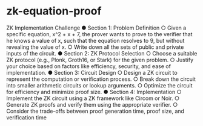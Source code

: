 # zk-equation-proof

ZK Implementation Challenge
● Section 1: Problem Definition
○ Given a specific equation, x^2 + x + 7, the prover wants to prove to the verifier that
he knows a value of x, such that the equation resolves to 9, but without revealing the
value of x.
○ Write down all the sets of public and private inputs of the circuit.
● Section 2: ZK Protocol Selection
○ Choose a suitable ZK protocol (e.g., Plonk, Groth16, or Stark) for the given problem.
○ Justify your choice based on factors like efficiency, security, and ease of
implementation.
● Section 3: Circuit Design
○ Design a ZK circuit to represent the computation or verification process.
○ Break down the circuit into smaller arithmetic circuits or lookup arguments.
○ Optimize the circuit for efficiency and minimize proof size.
● Section 4: Implementation
○ Implement the ZK circuit using a ZK framework like Circom or Noir.
○ Generate ZK proofs and verify them using the appropriate verifier.
○ Consider the trade-offs between proof generation time, proof size, and verification
time
